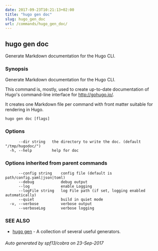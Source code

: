 ```yaml
---
date: 2017-09-23T10:21:13+02:00
title: "hugo gen doc"
slug: hugo_gen_doc
url: /commands/hugo_gen_doc/
---
```

## hugo gen doc

Generate Markdown documentation for the Hugo CLI.

### Synopsis


Generate Markdown documentation for the Hugo CLI.

This command is, mostly, used to create up-to-date documentation
of Hugo's command-line interface for http://gohugo.io/.

It creates one Markdown file per command with front matter suitable
for rendering in Hugo.

```
hugo gen doc [flags]
```

### Options

```
      --dir string   the directory to write the doc. (default "/tmp/hugodoc/")
  -h, --help         help for doc
```

### Options inherited from parent commands

```
      --config string    config file (default is path/config.yaml|json|toml)
      --debug            debug output
      --log              enable Logging
      --logFile string   log File path (if set, logging enabled automatically)
      --quiet            build in quiet mode
  -v, --verbose          verbose output
      --verboseLog       verbose logging
```

### SEE ALSO
* [hugo gen](/commands/hugo_gen/)	 - A collection of several useful generators.

###### Auto generated by spf13/cobra on 23-Sep-2017
